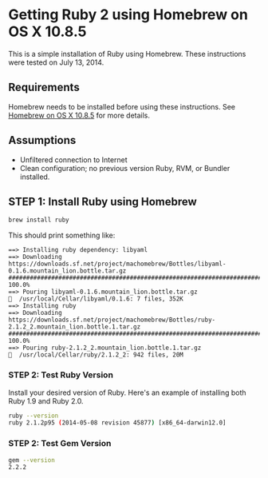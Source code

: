 # Getting Ruby 2 using Homebrew on OS X 10.8.5

This is a simple installation of Ruby using Homebrew.  These instructions were tested on July 13, 2014.

## Requirements

Homebrew needs to be installed before using these instructions. See [Homebrew on OS X 10.8.5](https://github.com/darkn3rd/devbox/blob/master/howtos/howto.homebrew.md) for more details.

## Assumptions

* Unfiltered connection to Internet
* Clean configuration; no previous version Ruby, RVM, or Bundler installed.

## STEP 1: Install Ruby using Homebrew

```bash
brew install ruby
```

This should print something like:

```
==> Installing ruby dependency: libyaml
==> Downloading https://downloads.sf.net/project/machomebrew/Bottles/libyaml-0.1.6.mountain_lion.bottle.tar.gz
######################################################################## 100.0%
==> Pouring libyaml-0.1.6.mountain_lion.bottle.tar.gz
🍺  /usr/local/Cellar/libyaml/0.1.6: 7 files, 352K
==> Installing ruby
==> Downloading https://downloads.sf.net/project/machomebrew/Bottles/ruby-2.1.2_2.mountain_lion.bottle.1.tar.gz
######################################################################## 100.0%
==> Pouring ruby-2.1.2_2.mountain_lion.bottle.1.tar.gz
🍺  /usr/local/Cellar/ruby/2.1.2_2: 942 files, 20M
```

### STEP 2: Test Ruby Version

Install your desired version of Ruby.  Here's an example of installing both Ruby 1.9 and Ruby 2.0.

```bash
ruby --version
ruby 2.1.2p95 (2014-05-08 revision 45877) [x86_64-darwin12.0]
```

### STEP 2: Test Gem Version

```bash
gem --version
2.2.2
```